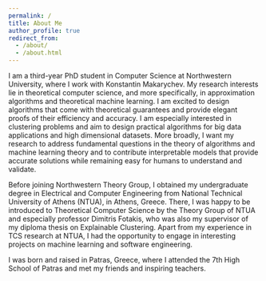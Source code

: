 ```yaml
---
permalink: /
title: About Me
author_profile: true
redirect_from: 
  - /about/
  - /about.html
---
```


I am a third-year PhD student in Computer Science at Northwestern University, where I work with Konstantin Makarychev. My research interests lie in theoretical computer science, and more specifically, in approximation algorithms and theoretical machine learning. I am excited to design algorithms that come with theoretical guarantees and provide elegant proofs of their efficiency and accuracy. I am especially interested in clustering problems and aim to design practical algorithms for big data applications and high dimensional datasets. More broadly, I want my research to address fundamental questions in the theory of algorithms and machine learning theory and to contribute interpretable models that provide accurate solutions while remaining easy for humans to understand and validate.

Before joining Northwestern Theory Group, I obtained my undergraduate degree in Electrical and Computer Engineering from National Technical University of Athens (NTUA), in Athens, Greece. There, I was happy to be introduced to Theoretical Computer Science by the Theory Group of NTUA and especially professor Dimitris Fotakis, who was also my supervisor of my diploma thesis on Explainable Clustering. Apart from my experience in TCS research at NTUA, I had the opportunity to engage in interesting projects on machine learning and software engineering.

I was born and raised in Patras, Greece, where I attended the 7th High School of Patras and met my friends and inspiring teachers. 

